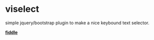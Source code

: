 # viselect
simple jquery/bootstrap plugin to make a nice keybound text selector.

[**fiddle**](http://jsfiddle.net/kgurazad/qbfzvL4s/287/) 
